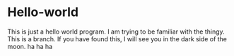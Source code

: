 # Hello-world
This is just a hello world program. I am trying to be familiar with the thingy.
This is a branch.
If you have found this, I will see you in the dark side of the moon. ha ha ha
